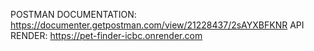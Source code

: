 POSTMAN DOCUMENTATION: https://documenter.getpostman.com/view/21228437/2sAYXBFKNR
API RENDER: https://pet-finder-icbc.onrender.com
